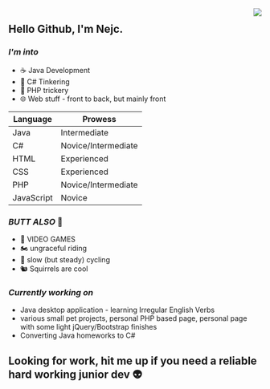 <img src="https://user-images.githubusercontent.com/9198025/89333065-bcd80900-d694-11ea-825f-fe691ec81420.png" align="right">

## Hello Github, I'm Nejc. 

### _I'm into_
* :coffee: Java Development
* :musical_score: C# Tinkering
* :elephant: PHP trickery
* :globe_with_meridians: Web stuff - front to back, but mainly front

Language | Prowess
------------ | -------------
Java | Intermediate
C# | Novice/Intermediate
HTML | Experienced
CSS | Experienced
PHP | Novice/Intermediate
JavaScript | Novice

### _BUTT ALSO_ :peach:
* :space_invader: VIDEO GAMES
* :motorcycle: ungraceful riding
* :bicyclist: slow (but steady) cycling
* :chipmunk: Squirrels are cool


###  _Currently working on_
* Java desktop application - learning Irregular English Verbs
* various small pet projects, personal PHP based page, personal page with some light jQuery/Bootstrap finishes
* Converting Java homeworks to C#

## Looking for work, hit me up if you need a reliable hard working junior dev :alien:
